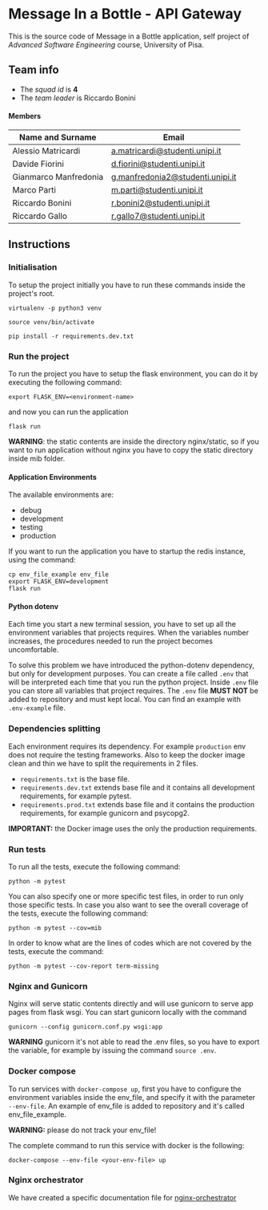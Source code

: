 # Message In a Bottle - API Gateway

This is the source code of Message in a Bottle application, self project of *Advanced Software Engineering* course,
University of Pisa.

## Team info

- The *squad id* is **4**
- The *team leader* is Riccardo Bonini

#### Members

| Name and Surname      | Email                            |
| --------------------- | -------------------------------- |
| Alessio Matricardi    | a.matricardi@studenti.unipi.it   |
| Davide Fiorini        | d.fiorini@studenti.unipi.it      |
| Gianmarco Manfredonia | g.manfredonia2@studenti.unipi.it |
| Marco Parti           | m.parti@studenti.unipi.it        |
| Riccardo Bonini       | r.bonini2@studenti.unipi.it      |
| Riccardo Gallo        | r.gallo7@studenti.unipi.it       |


## Instructions

### Initialisation

To setup the project initially you have to run these commands
inside the project's root.

`virtualenv -p python3 venv`

`source venv/bin/activate`

`pip install -r requirements.dev.txt`

### Run the project

To run the project you have to setup the flask environment,
you can do it by executing the following command:

`export FLASK_ENV=<environment-name>`

and now you can run the application

`flask run`

**WARNING**: the static contents are inside the directory nginx/static,
so if you want to run application without nginx you have to copy
the static directory inside mib folder.

#### Application Environments

The available environments are:

- debug
- development
- testing
- production

If you want to run the application you have to startup the redis
instance, using the command:

```shell script
cp env_file_example env_file
export FLASK_ENV=development
flask run
```

#### Python dotenv

Each time you start a new terminal session, you have to
set up all the environment variables that projects requires.
When the variables number increases, the procedures needed to run
the project becomes uncomfortable. 

To solve this problem we have introduced the python-dotenv dependency,
but only for development purposes.
You can create a file called `.env` that will be interpreted each time
that you run the python project.
Inside `.env` file you can store all variables that project requires.
The `.env` file **MUST NOT** be added to repository and must kept
local. You can find an example with `.env-example` file.

### Dependencies splitting

Each environment requires its dependency. For example
`production` env does not require the testing frameworks.
Also to keep the docker image clean and thin we have
to split the requirements in 2 files.

- `requirements.txt` is the base file.
- `requirements.dev.txt` extends base file and it contains all development requirements,
for example pytest.
- `requirements.prod.txt` extends base file and it contains the production requirements,
for example gunicorn and psycopg2.

**IMPORTANT:** the Docker image uses the only the production requirements.
### Run tests

To run all the tests, execute the following command:

`python -m pytest`

You can also specify one or more specific test files, in order to run only those specific tests.
In case you also want to see the overall coverage of the tests, execute the following command:

`python -m pytest --cov=mib`

In order to know what are the lines of codes which are not covered by the tests, execute the command:

`python -m pytest --cov-report term-missing`

### Nginx and Gunicorn

Nginx will serve static contents directly and will use gunicorn
to serve app pages from flask wsgi.
You can start gunicorn locally with the command

`gunicorn --config gunicorn.conf.py wsgi:app`

**WARNING** gunicorn it's not able to read
the .env files, so you have to export the variable, for
example by issuing the command `source .env`.


### Docker compose

To run services with `docker-compose up`, first you
have to configure the environment variables
inside the env_file, and specify it with the parameter `--env-file`.
An example of env_file is added to repository and it's called
env_file_example.

**WARNING:** please do not track your env_file!

The complete command to run this service with docker is the following:

`docker-compose --env-file <your-env-file> up`

### Nginx orchestrator

We have created a specific documentation file for 
[nginx-orchestrator](./nginx-orchestrator/README.md)

